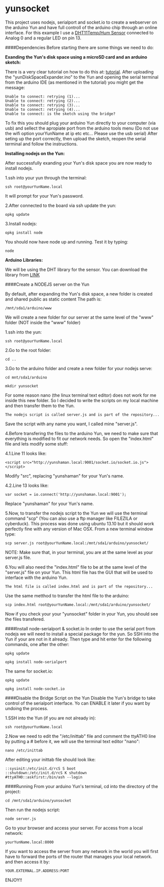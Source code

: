 yunsocket
=========
This project uses nodejs, serialport and socket.io to create a webserver on the arduino Yun and have full controll of the arduino chip through an online interface. For this example I use a [DHT11Temp/Hum Sensor](http://www.hobbyist.co.nz/?q=documentations/wiring-up-dht11-temp-humidity-sensor-to-your-arduino) connected to Analog 0 and a regular LED on pin 13. 


####Dependencies
Before starting there are some things we need to do:

__Exanding the Yun's disk space using a microSD card and an arduino sketch:__

There is a very clear tutorial on how to do this at: [tutorial](http://arduino.cc/en/Tutorial/ExpandingYunDiskSpace). After uploading the "yunDiskSpaceExpander.ino" to the Yun and opening the serial terminal from the arduino IDE (as mentioned in the tutorial) you might get the message:

	Unable to connect: retrying (1)... 
	Unable to connect: retrying (2)... 
	Unable to connect: retrying (3)... 
	Unable to connect: retrying (4)... 
	Unable to connect: is the sketch using the bridge? 

To fix this you should plug your arduino Yun directly to your computer (via usb) and sellect the apropiate port from the arduino tools menu (Do not use the wifi option yourYunName at ip etc etc... Please use the usb serial) After seting up the port correctly, then upload the sketch, reopen the serial terminal and follow the instructions.

__Installing nodejs on the Yun:__

After successfully exanding your Yun's disk space you are now ready to install nodejs. 

1.ssh into your yun through the terminal:

	ssh root@yourYunName.local

It will prompt for your Yun's password.

2.After connected to the board via ssh update the yun:

	opkg update

3.Install nodejs:

	opkg install node

You should now have node up and running. Test it by typing:

	node

__Arduino Libraries:__

We will be using the DHT library for the sensor. You can download the library from [LINK](https://github.com/adafruit/DHT-sensor-library)

####Create a NODEJS server on the Yun

By default, after expanding the Yun's disk space, a new folder is created and shared public as static content The path is:

	/mnt/sda1/arduino/www

We will create a new folder for our server at the same level of the "www" folder (NOT inside the "www" folder)

1.ssh into the yun:

	ssh root@yourYunName.local

2.Go to the root folder:

	cd ..

3.Go to the arduino folder and create a new folder for your nodejs serve:

	cd mnt/sda1/arduino

	mkdir yunsocket

For some reason nano (the linux terminal text editor) does not work for me inside this new folder. So I decided to write the scripts on my local machine and then transfer them to the Yun.

	The nodejs script is called server.js and is part of the repository...

Save the script with any name you want, I called mine "server.js". 

4.Before transfering the files to the arduino Yun, we need to make sure that everything is modified to fit our network needs. So open the "index.html" file and lets modify some stuff:

4.1.Line 11 looks like:

	<script src="http://yunshaman.local:9001/socket.io/socket.io.js"></script>

Modify "src", replacing "yunshaman" for your Yun's name.

4.2.Line 13 looks like:

	var socket = io.connect('http://yunshaman.local:9001');

Replace "yunshaman" for your Yun's name.

5.Now, to transfer the nodejs script to the Yun we will use the terminal command "scp" (You can also use a ftp manager like FILEZILA or cyberduck). This process was done using ubuntu 13.10 but it should work perfectly fine with any version of Mac OSX. From a new terminal window type:

	scp server.js root@yourYunName.local:/mnt/sda1/arduino/yunsocket/

NOTE: Make sure that, in your terminal, you are at the same level as your server.js file.

6.You will also need the "index.html" file to be at the same level of the "server.js" file on your Yun. This html file has the GUI that will be used to interface with the arduino Yun. 

	The html file is called index.html and is part of the repository...

Use the same metthod to transfer the html file to the arduino:

	scp index.html root@yourYunName.local:/mnt/sda1/arduino/yunsocket/

Now if you check your your "yunsocket" folder in your Yun, you should see the files transfered.

####Install node-serialport & socket.io
In order to use the serial port from nodejs we will need to install a special package for the yun. So SSH into the Yun if your are not in it already. Then type and hit enter for the following commands, one after the other:

	opkg update

	opkg install node-serialport

The same for socket.io:

	opkg update

	opkg install node-socket.io


####Disable the Bridge Script on the Yun
Disable the Yun's bridge to take control of the serialport interface. Yo can ENABLE it later if you want by undoing the process.

1.SSH into the Yun (if you are not already in):

	ssh root@yourYunName.local

2.Now we need to edit the "/etc/inittab" file and comment the ttyATH0 line by putting a # before it, we will use the terminal text editor "nano":

	nano /etc/inittab

After editing your inittab file should look like:

	::sysinit:/etc/init.d/rcS S boot
	::shutdown:/etc/init.d/rcS K shutdown
	#ttyATH0::askfirst:/bin/ash --login

####Running
From your arduino Yun's terminal, cd into the directory of the project:

	cd /mnt/sda1/arduino/yunsocket

Then run the nodejs script:

	node server.js

Go to your browser and access your server. For access from a local network:

	yourYunName.local:8000

If you want to access the server from any network in the world you will first have to forward the ports of the router that manages your local network. and then access it by:

	YOUR.EXTERNAL.IP.ADDRESS:PORT	

ENJOY!!



